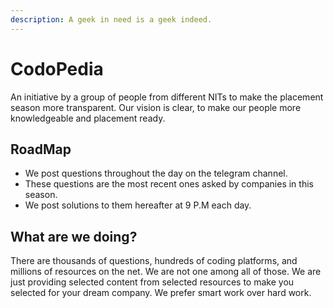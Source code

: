 ```yaml
---
description: A geek in need is a geek indeed.
---
```


# CodoPedia

An initiative by a group of people from different NITs to make the placement season more transparent. Our vision is clear, to make our people more knowledgeable and placement ready.



## RoadMap

* We post questions throughout the day on the telegram channel.
* These questions are the most recent ones asked by companies in this season.
* We post solutions to them hereafter at 9 P.M each day.



## What are we doing? 

There are thousands of questions, hundreds of coding platforms, and millions of resources on the net. We are not one among all of those. We are just providing selected content from selected resources to make you selected for your dream company. We prefer smart work over hard work.



#### 

